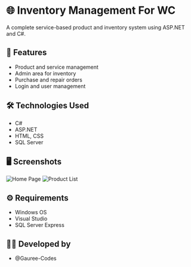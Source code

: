 # 🌐 Inventory Management For WC

A complete service-based product and inventory system using ASP.NET and C#.

## 📌 Features
- Product and service management
- Admin area for inventory
- Purchase and repair orders
- Login and user management

## 🛠️ Technologies Used
- C#
- ASP.NET
- HTML, CSS
- SQL Server

## 🖥️ Screenshots
![Home Page](screenshots/home.png)
![Product List](screenshots/products.png)

## ⚙️ Requirements
- Windows OS
- Visual Studio
- SQL Server Express


## 👩‍💻 Developed by
- @Gauree-Codes
